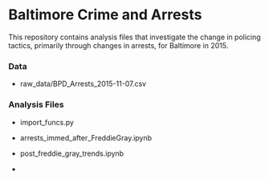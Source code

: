 # Baltimore Crime and Arrests

This repository contains analysis files that investigate the change in policing tactics, primarily through changes in arrests, for Baltimore in 2015.

### Data

* raw_data/BPD_Arrests_2015-11-07.csv  

### Analysis Files

* import_funcs.py  

* arrests_immed_after_FreddieGray.ipynb  

* post_freddie_gray_trends.ipynb  

* 